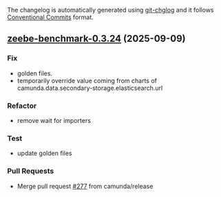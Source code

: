 The changelog is automatically generated using [git-chglog](https://github.com/git-chglog/git-chglog)
and it follows [Conventional Commits](https://www.conventionalcommits.org/en/v1.0.0/) format.


<a name="zeebe-benchmark-0.3.24"></a>
## [zeebe-benchmark-0.3.24](https://github.com/camunda/camunda-platform-helm/compare/zeebe-benchmark-0.3.22...zeebe-benchmark-0.3.24) (2025-09-09)

### Fix

* golden files.
* temporarily override value coming from charts of camunda.data.secondary-storage.elasticsearch.url

### Refactor

* remove wait for importers

### Test

* update golden files

### Pull Requests

* Merge pull request [#277](https://github.com/camunda/camunda-platform-helm/issues/277) from camunda/release

